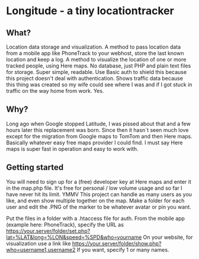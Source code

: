 # Longitude - a tiny locationtracker 

## What?
Location data storage and visualization.
A method to pass location data from a mobile app like PhoneTrack to your webhost, store the last known location and keep a log.
A method to visualize the location of one or more tracked people, using Here maps.
No database, just PHP and plain text files for storage. Super simple, readable.
Use Basic auth to shield this because this project doesn't deal with authentication.
Shows traffic data because this thing was created so my wife could see where I was and if I got stuck in traffic on the way home from work. Yes.

## Why?
Long ago when Google stopped Latitude, I was pissed about that and a few hours later this replacement was born.
Since then it hasn´t seen much love except for the migration from Google maps to TomTom and then Here maps.
Basically whatever easy free maps provider I could find.
I must say Here maps is super fast in operation and easy to work with.

## Getting started
You will need to sign up for a (free) developer key at Here maps and enter it in the map.php file.
It's free for personal / low volume usage and so far I have never hit its limit. YMMV
This project can handle as many users as you like, and even show multiple together on the map.
Make a folder for each user and edit the .PNG of the marker to be whatever avatar or pin you want.

Put the files in a folder with a .htaccess file for auth.
From the mobile app (example here: PhoneTrack), specify the URL as https://your.server/folder/set.php?lat=%LAT&long=%LON&speed=%SPD&who=yourname
On your website, for visualization use a link like https://your.server/folder/show.php?who=username1,username2
If you want, specify 1 or many names.
